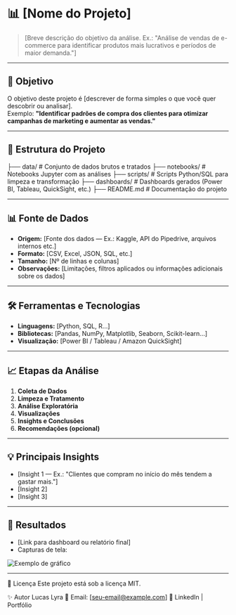 <!-- 
Modelo de README para projetos de Análise de Dados
Autor: Lucas Lyra
Instruções: Substitua tudo que estiver entre [colchetes] pelas informações do seu projeto
-->

# 📊 [Nome do Projeto]

> [Breve descrição do objetivo da análise. Ex.: "Análise de vendas de e-commerce para identificar produtos mais lucrativos e períodos de maior demanda."]

---

## 📌 **Objetivo**
O objetivo deste projeto é [descrever de forma simples o que você quer descobrir ou analisar].  
Exemplo: **"Identificar padrões de compra dos clientes para otimizar campanhas de marketing e aumentar as vendas."**

---

## 📂 **Estrutura do Projeto**
├── data/ # Conjunto de dados brutos e tratados
├── notebooks/ # Notebooks Jupyter com as análises
├── scripts/ # Scripts Python/SQL para limpeza e transformação
├── dashboards/ # Dashboards gerados (Power BI, Tableau, QuickSight, etc.)
├── README.md # Documentação do projeto


---

## 📊 **Fonte de Dados**
- **Origem:** [Fonte dos dados — Ex.: Kaggle, API do Pipedrive, arquivos internos etc.]
- **Formato:** [CSV, Excel, JSON, SQL, etc.]
- **Tamanho:** [Nº de linhas e colunas]
- **Observações:** [Limitações, filtros aplicados ou informações adicionais sobre os dados]

---

## 🛠 **Ferramentas e Tecnologias**
- **Linguagens:** [Python, SQL, R...]
- **Bibliotecas:** [Pandas, NumPy, Matplotlib, Seaborn, Scikit-learn...]
- **Visualização:** [Power BI / Tableau / Amazon QuickSight]

---

## 📈 **Etapas da Análise**
1. **Coleta de Dados**
2. **Limpeza e Tratamento**
3. **Análise Exploratória**
4. **Visualizações**
5. **Insights e Conclusões**
6. **Recomendações (opcional)**

---

## 💡 **Principais Insights**
- [Insight 1 — Ex.: "Clientes que compram no início do mês tendem a gastar mais."]
- [Insight 2]
- [Insight 3]

---

## 📌 **Resultados**
- [Link para dashboard ou relatório final]  
- Capturas de tela:
  
![Exemplo de gráfico](link_da_imagem)

---

📄 Licença
Este projeto está sob a licença MIT.

✨ Autor
Lucas Lyra
📧 Email: [seu-email@example.com]
🔗 LinkedIn | Portfólio
